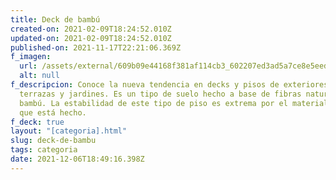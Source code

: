 ```yaml
---
title: Deck de bambú
created-on: 2021-02-09T18:24:52.010Z
updated-on: 2021-02-09T18:24:52.010Z
published-on: 2021-11-17T22:21:06.369Z
f_imagen:
  url: /assets/external/609b09e44168f381af114cb3_602207ed3ad5a7ce8e5eed73_deck-bambu-mexico.jpg
  alt: null
f_descripcion: Conoce la nueva tendencia en decks y pisos de exteriores para
  terrazas y jardines. Es un tipo de suelo hecho a base de fibras naturales de
  bambú. La estabilidad de este tipo de piso es extrema por el material con el
  que está hecho.
f_deck: true
layout: "[categoria].html"
slug: deck-de-bambu
tags: categoria
date: 2021-12-06T18:49:16.398Z
---
```

